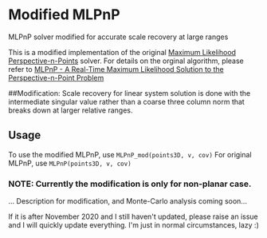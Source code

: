 # Modified MLPnP
MLPnP solver modified for accurate scale recovery at large ranges

This is a modified implementation of the original [Maximum Likelihood Perspective-n-Points](https://github.com/urbste/MLPnP_matlab) solver. For details on the orginal algorithm, please refer to [MLPnP - A Real-Time Maximum Likelihood Solution to the Perspective-n-Point Problem](https://arxiv.org/abs/1607.08112)

##Modification:
Scale recovery for linear system solution is done with the intermediate singular value rather than a coarse three column norm that breaks down at larger relative ranges.

## Usage

To use the modified MLPnP, use `MLPnP_mod(points3D, v, cov)`
For original MLPnP, use `MLPnP(points3D, v, cov)`

### NOTE: Currently the modification is only for non-planar case.


...
Description for modification, and Monte-Carlo analysis coming soon...

If it is after November 2020 and I still haven't updated, please raise an issue and I will quickly update everything. I'm just in normal circumstances, lazy :)
